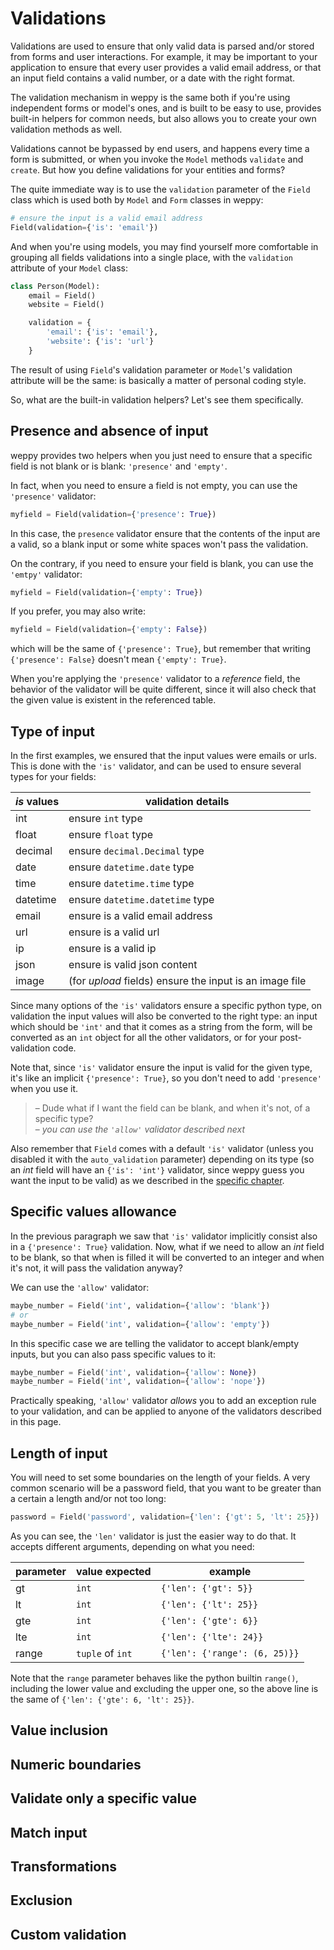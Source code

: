 Validations
===========

Validations are used to ensure that only valid data is parsed and/or stored from forms and user interactions. For example, it may be important to your application to ensure that every user provides a valid email address, or that an input field contains a valid number, or a date with the right format.

The validation mechanism in weppy is the same both if you're using independent forms or model's ones, and is built to be easy to use, provides built-in helpers for common needs, but also allows you to create your own validation methods as well.

Validations cannot be bypassed by end users, and happens every time a form is submitted, or when you invoke the `Model` methods `validate` and `create`. But how you define validations for your entities and forms?

The quite immediate way is to use the `validation` parameter of the `Field` class which is used both by `Model` and `Form` classes in weppy:

```python
# ensure the input is a valid email address
Field(validation={'is': 'email'})
```

And when you're using models, you may find yourself more comfortable in grouping all fields validations into a single place, with the `validation` attribute of your `Model` class:

```python
class Person(Model):
    email = Field()
    website = Field()

    validation = {
        'email': {'is': 'email'},
        'website': {'is': 'url'}
    }
```

The result of using `Field`'s validation parameter or `Model`'s validation attribute will be the same: is basically a matter of personal coding style.

So, what are the built-in validation helpers? Let's see them specifically.

Presence and absence of input
-----------------------------

weppy provides two helpers when you just need to ensure that a specific field is not blank or is blank: `'presence'` and `'empty'`.

In fact, when you need to ensure a field is not empty, you can use the `'presence'` validator:

```python
myfield = Field(validation={'presence': True})
```

In this case, the `presence` validator ensure that the contents of the input are a valid, so a blank input or some white spaces won't pass the validation.

On the contrary, if you need to ensure your field is blank, you can use the `'emtpy'` validator:

```python
myfield = Field(validation={'empty': True})
```

If you prefer, you may also write:

```python
myfield = Field(validation={'empty': False})
```

which will be the same of `{'presence': True}`, but remember that writing `{'presence': False}` doesn't mean `{'empty': True}`.

When you're applying the `'presence'` validator to a *reference* field, the behavior of the validator will be quite different, since it will also check that the given value is existent in the referenced table.

Type of input
-------------

In the first examples, we ensured that the input values were emails or urls. This is done with the `'is'` validator, and can be used to ensure several types for your fields:

| *is* values | validation details |
| --- | --- |
| int | ensure `int` type |
| float | ensure `float` type |
| decimal | ensure `decimal.Decimal` type |
| date | ensure `datetime.date` type |
| time | ensure `datetime.time` type |
| datetime | ensure `datetime.datetime` type |
| email | ensure is a valid email address |
| url | ensure is a valid url |
| ip | ensure is a valid ip |
| json | ensure is valid json content |
| image | (for *upload* fields) ensure the input is an image file |

Since many options of the `'is'` validators ensure a specific python type, on validation the input values will also be converted to the right type: an input which should be `'int'` and that it comes as a string from the form, will be converted as an `int` object for all the other validators, or for your post-validation code.

Note that, since `'is'` validator ensure the input is valid for the given type, it's like an implicit `{'presence': True}`, so you don't need to add `'presence'` when you use it.

> – Dude what if I want the field can be blank, and when it's not, of a specific type?   
> – *you can use the `'allow'` validator described next*

Also remember that `Field` comes with a default `'is'` validator (unless you disabled it with the `auto_validation` parameter) depending on its type (so an *int* field will have an `{'is': 'int'}` validator, since weppy guess you want the input to be valid) as we described in the [specific chapter](./dal#fields).

Specific values allowance
-------------------------

In the previous paragraph we saw that `'is'` validator implicitly consist also in a `{'presence': True}` validation. Now, what if we need to allow an *int* field to be blank, so that when is filled it will be converted to an integer and when it's not, it will pass the validation anyway?

We can use the `'allow'` validator:

```python
maybe_number = Field('int', validation={'allow': 'blank'})
# or
maybe_number = Field('int', validation={'allow': 'empty'})
```

In this specific case we are telling the validator to accept blank/empty inputs, but you can also pass specific values to it:

```python
maybe_number = Field('int', validation={'allow': None})
maybe_number = Field('int', validation={'allow': 'nope'})
```

Practically speaking, `'allow'` validator *allows* you to add an exception rule to your validation, and can be applied to anyone of the validators described in this page.

Length of input
---------------

You will need to set some boundaries on the length of your fields. A very common scenario will be a password field, that you want to be greater than a certain a length and/or not too long:

```python
password = Field('password', validation={'len': {'gt': 5, 'lt': 25}})
```

As you can see, the `'len'` validator is just the easier way to do that. It accepts different arguments, depending on what you need:

| parameter | value expected | example |
| --- | --- | --- |
| gt | `int` | `{'len': {'gt': 5}}` |
| lt | `int` | `{'len': {'lt': 25}}` |
| gte | `int` | `{'len': {'gte': 6}}` |
| lte | `int` | `{'len': {'lte': 24}}` |
| range | `tuple` of `int` | `{'len': {'range': (6, 25)}}` |

Note that the `range` parameter behaves like the python builtin `range()`, including the lower value and excluding the upper one, so the above line is the same of `{'len': {'gte': 6, 'lt': 25}}`.

Value inclusion
---------------

Numeric boundaries
------------------

Validate only a specific value
------------------------------

Match input
-----------

Transformations
---------------

Exclusion
---------

Custom validation
-----------------

